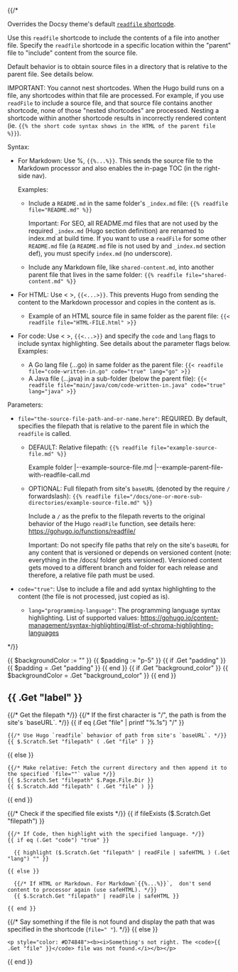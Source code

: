 {{/*

  Overrides the Docsy theme's default
  [`readfile` shortcode](https://github.com/google/docsy/blob/main/layouts/shortcodes/readfile.md).
  
  
  Use this `readfile` shortcode to include the contents of a file into another file.
  Specify the `readfile` shortcode in a specific location within the "parent"
  file to "include" content from the source file.
  
  Default behavior is to obtain source files in a directory that is relative to
  the parent file. See details below.
  
  IMPORTANT: You cannot nest shortcodes. When the Hugo build runs on a file,
  any shortcodes within that file are processed. For example, if you use `readFile`
  to include a source file, and that source file contains another shortcode,
  none of those "nested shortcodes" are processed. Nesting a shortcode within another
  shortcode results in incorrectly rendered content
  (ie. `{{% the short code syntax shows in the HTML of the parent file %}}`).
  
  Syntax:
  * For Markdown: Use %, `{{%...%}}`. This sends the source file to the Markdown
    processor and also enables the in-page TOC (in the right-side nav).
  
    Examples:
    * Include a `README.md` in the same folder's `_index.md` file:
      `{{% readfile file="README.md" %}}`
  
      Important: For SEO, all README.md files that are not used by the required
      `_index.md` (Hugo section definition) are renamed to index.md at build time.
      If you want to use a `readFile` for some other `README.md` file
      (a `README.md` file is not used by and `_index.md` section def),
      you must specify `index.md` (no underscore).
  
    * Include any Markdown file, like `shared-content.md`, into another
      parent file that lives in the same folder:
      `{{% readfile file="shared-content.md" %}}`
  
  * For HTML: Use < >, `{{<...>}}`. This prevents Hugo from sending the content to
    the Markdown processor and copies in the content as is.
  
    * Example of an HTML source file in same folder as the parent file:
      `{{< readfile file="HTML-FILE.html" >}}`
  
  * For code: Use < >, `{{<...>}}` and specify the `code` and `lang` flags to include
    syntax highlighting. See details about the parameter flags below.
    Examples:
    * A Go lang file (...go) in same folder as the parent file:
      `{{< readfile file="code-written-in.go" code="true" lang="go" >}}`
    * A Java file (...java) in a sub-folder (below the parent file):
      `{{< readfile file="main/java/com/code-written-in.java" code="true" lang="java" >}}`
  
  Parameters:
  * `file="the-source-file-path-and-or-name.here"`: REQUIRED. By default,
    specifies the filepath that is relative to the parent file in which the `readfile` is called.
    * DEFAULT: Relative filepath:
      `{{% readfile file="example-source-file.md" %}}`
  
      Example folder
        |--example-source-file.md
        |--example-parent-file-with-readfile-call.md
  
    * OPTIONAL: Full filepath from site's `baseURL` (denoted by the require `/` forwardslash):
      `{{% readfile file="/docs/one-or-more-sub-directories/example-source-file.md" %}}`
  
      Include a `/` as the prefix to the filepath reverts to the original behavior
      of the Hugo `readFile` function, see details here:
      https://gohugo.io/functions/readfile/
  
      Important: Do not specify file paths that rely on the site's `baseURL`
      for any content that is versioned or depends on versioned content
      (note: everything in the /docs/ folder gets versioned).
      Versioned content gets moved to a different branch and folder for each
      release and therefore, a relative file path must be used.
  
  * `code="true"`: Use to include a file and add syntax highlighting to the content
    (the file is not processed, just copied as is).
  
    * `lang="programming-language"`: The programming language syntax highlighting.
      List of supported values:
      https://gohugo.io/content-management/syntax-highlighting/#list-of-chroma-highlighting-languages
  
*/}}

{{ $backgroundColor := "" }}
{{ $padding := "p-5" }}
{{ if .Get "padding" }}
  {{ $padding = .Get "padding" }}
{{ end }}
{{ if .Get "background_color" }}
  {{ $backgroundColor = .Get "background_color" }}
{{ end }}

<h2 class="wvu-shout h6 wvu-text-letter-spacing-lg text-muted mt-5">{{ .Get "label" }}</h2>
<div class='{{ $padding }} {{ $backgroundColor }} border border-1 border-black-50 border-bottom-0 rounded-top-3'>
  {{/* Get the filepath */}}
  {{/* If the first character is "/", the path is from the site's `baseURL`. */}}
  {{ if eq (.Get "file" | printf "%.1s") "/" }}
  
    {{/* Use Hugo `readfile` behavior of path from site's `baseURL`. */}}
    {{ $.Scratch.Set "filepath" ( .Get "file" ) }}
  
  {{ else }}
  
    {{/* Make relative: Fetch the current directory and then append it to the specified `file=""` value */}}
    {{ $.Scratch.Set "filepath" $.Page.File.Dir }}
    {{ $.Scratch.Add "filepath" ( .Get "file" ) }}
  
  {{ end }}
  
  {{/* Check if the specified file exists */}}
  {{ if fileExists ($.Scratch.Get "filepath") }}
  
    {{/* If Code, then highlight with the specified language. */}}
    {{ if eq (.Get "code") "true" }}
    
      {{ highlight ($.Scratch.Get "filepath" | readFile | safeHTML ) (.Get "lang") "" }}
    
    {{ else }}
    
      {{/* If HTML or Markdown. For Markdown`{{%...%}}`,  don't send content to processor again (use safeHTML). */}}
      {{ $.Scratch.Get "filepath" | readFile | safeHTML }}
    
    {{ end }}
  
  {{/* Say something if the file is not found and display the path that was specified in the shortcode (`file=" "`). */}}
  {{ else }}
  
    <p style="color: #D74848"><b><i>Something's not right. The <code>{{ .Get "file" }}</code> file was not found.</i></b></p>
  
  {{ end }}
</div>